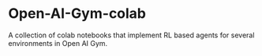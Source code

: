 # Open-AI-Gym-colab
A collection of colab notebooks that implement RL based agents for several environments in Open AI Gym.
